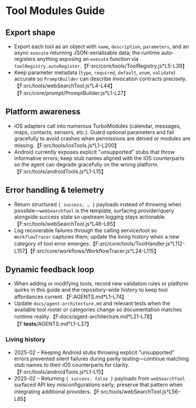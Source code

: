 # Tool Modules Guide

## Export shape
- Export each tool as an object with `name`, `description`, `parameters`, and an async `execute` returning JSON-serialisable data; the runtime auto-registers anything exposing an `execute` function via `toolRegistry.autoRegister`.【F:src/core/tools/ToolRegistry.js†L5-L39】
- Keep parameter metadata (`type`, `required`, `default`, `enum`, `validate`) accurate so `PromptBuilder` can describe invocation contracts precisely.【F:src/tools/webSearchTool.js†L4-L44】【F:src/core/prompt/PromptBuilder.js†L1-L27】

## Platform awareness
- iOS adapters call into numerous TurboModules (calendar, messages, maps, contacts, sensors, etc.). Guard optional parameters and fail gracefully to avoid crashes when permissions are denied or modules are missing.【F:src/tools/iosTools.js†L1-L200】
- Android currently exposes explicit "unsupported" stubs that throw informative errors; keep stub names aligned with the iOS counterparts so the agent can degrade gracefully on the wrong platform.【F:src/tools/androidTools.js†L1-L15】

## Error handling & telemetry
- Return structured `{ success, … }` payloads instead of throwing when possible—`webSearchTool` is the template, surfacing provider/query alongside success state so upstream logging stays actionable.【F:src/tools/webSearchTool.js†L46-L85】
- Log recoverable failures through the calling service/tool so `WorkflowTracer` captures them; update the living history when a new category of tool error emerges.【F:src/core/tools/ToolHandler.js†L112-L157】【F:src/core/workflows/WorkflowTracer.js†L24-L115】

## Dynamic feedback loop
- When adding or modifying tools, record new validation rules or platform quirks in this guide and the repository-wide history to keep tool affordances current.【F:AGENTS.md†L1-L74】
- Update `docs/agent-architecture.md` and relevant tests when the available tool roster or categories change so documentation matches runtime reality.【F:docs/agent-architecture.md†L21-L78】【F:__tests__/AGENTS.md†L1-L37】

### Living history
- 2025-02 – Keeping Android stubs throwing explicit "unsupported" errors prevented silent failures during parity testing—continue matching stub names to their iOS counterparts for clarity.【F:src/tools/androidTools.js†L1-L15】
- 2025-02 – Returning `{ success: false }` payloads from `webSearchTool` surfaced API key misconfigurations early; preserve that pattern when integrating additional providers.【F:src/tools/webSearchTool.js†L56-L85】

